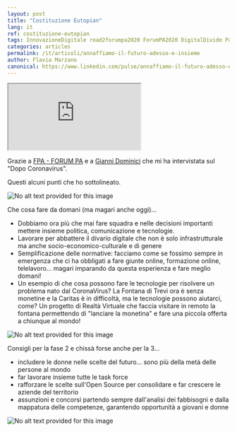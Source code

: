 ```yaml
---
layout: post
title: "Costituzione Eutopian"
lang: it
ref: costituzione-eutopian
tags: InnovazioneDigitale road2forumpa2020 ForumPA2020 DigitalDivide PariOpportunità OpenSource Semplificazione formazione comunicazione
categories: articles
permalink: /it/articoli/annaffiamo-il-futuro-adesso-e-insieme
author: Flavia Marzano
canonical: https://www.linkedin.com/pulse/annaffiamo-il-futuro-adesso-e-insieme-flavia-marzano/
---
```


<div class="embed-responsive embed-responsive-16by9">
  <iframe class="embed-responsive-item" src="https://youtu.be/_QBc6YuzgMg" allowfullscreen></iframe>
</div>

Grazie a [FPA - FORUM PA](https://www.linkedin.com/company/forum-pa/) e a [Gianni Dominici](https://www.linkedin.com/in/giannidominici/) che mi ha intervistata sul "Dopo Coronavirus".

Questi alcuni punti che ho sottolineato.

![No alt text provided for this image](https://media-exp1.licdn.com/dms/image/C5612AQHK8VbfoFPFQg/article-inline_image-shrink_1000_1488/0?e=1593648000&v=beta&t=7FqG87-ilOyl1UhobJZsHqQSHzRBZy9eX57wzVS3s00)

Che cosa fare da domani (ma magari anche oggi)...

-   Dobbiamo ora più che mai fare squadra e nelle decisioni importanti mettere insieme politica, comunicazione e tecnologie.
-   Lavorare per abbattere il divario digitale che non è solo infrastrutturale ma anche socio-economico-culturale e di genere
-   Semplificazione delle normative: facciamo come se fossimo sempre in emergenza che ci ha obbligati a fare giunte online, formazione online, telelavoro... magari imparando da questa esperienza e fare meglio domani!
-   Un esempio di che cosa possono fare le tecnologie per risolvere un problema nato dal CoronaVirus? La Fontana di Trevi ora è senza monetine e la Caritas è in difficoltà, ma le tecnologie possono aiutarci, come? Un progetto di Realtà Virtuale che faccia visitare in remoto la fontana permettendo di "lanciare la monetina" e fare una piccola offerta a chiunque al mondo!

![No alt text provided for this image](https://media-exp1.licdn.com/dms/image/C5612AQETVyrnoVnkNg/article-inline_image-shrink_1000_1488/0?e=1593648000&v=beta&t=huZJH7BQIXV2RYqfo2YLD9PpR_BlNbdeZIPskFOlTGo)

Consigli per la fase 2 e chissà forse anche per la 3...

-   includere le donne nelle scelte del futuro... sono più della metà delle persone al mondo
-   far lavorare insieme tutte le task force
-   rafforzare le scelte sull'Open Source per consolidare e far crescere le aziende del territorio
-   assunzioni e concorsi partendo sempre dall'analisi dei fabbisogni e dalla mappatura delle competenze, garantendo opportunità a giovani e donne

![No alt text provided for this image](https://media-exp1.licdn.com/dms/image/C5612AQENCmPdwO6lmA/article-inline_image-shrink_1000_1488/0?e=1593648000&v=beta&t=W9AFN2s-Q9fwjSgYhhcvYp_JJIAAriOpXK8QsoNT5_4)

